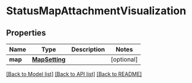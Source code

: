 # StatusMapAttachmentVisualization

## Properties
Name | Type | Description | Notes
------------ | ------------- | ------------- | -------------
**map** | [**MapSetting**](MapSetting.md) |  | [optional] 

[[Back to Model list]](../README.md#documentation-for-models) [[Back to API list]](../README.md#documentation-for-api-endpoints) [[Back to README]](../README.md)

